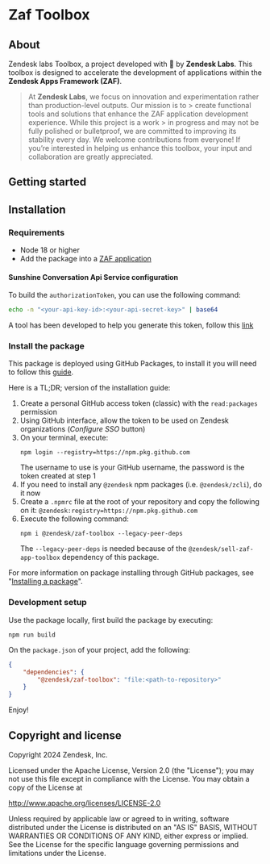 # Zaf Toolbox

## About

Zendesk labs Toolbox, a project developed with 🩷 by **Zendesk Labs**. This toolbox is designed to accelerate the development of applications within the **Zendesk Apps Framework (ZAF)**.

> At **Zendesk Labs**, we focus on innovation and experimentation rather than production-level outputs. Our mission is to > create functional tools and solutions that enhance the ZAF application development experience. While this project is a work > in progress and may not be fully polished or bulletproof, we are committed to improving its stability every day. We welcome contributions from everyone! If you’re interested in helping us enhance this toolbox, your input and collaboration are greatly appreciated.

## Getting started

## Installation

### Requirements

-   Node 18 or higher
-   Add the package into a [ZAF application](https://developer.zendesk.com/documentation/apps/)

#### Sunshine Conversation Api Service configuration

To build the `authorizationToken`, you can use the following command:

```bash
echo -n "<your-api-key-id>:<your-api-secret-key>" | base64
```

A tool has been developed to help you generate this token, follow this [link](https://zendesklabs.zendesk.com/hc/en-us/p/sunco-token-generator)

### Install the package

This package is deployed using GitHub Packages, to install it you will need to follow
this [guide](https://docs.github.com/en/packages/working-with-a-github-packages-registry/working-with-the-npm-registry#authenticating-to-github-packages).

Here is a TL;DR; version of the installation guide:

1. Create a personal GitHub access token (classic) with the `read:packages` permission
2. Using GitHub interface, allow the token to be used on Zendesk organizations (_Configure SSO_ button)
3. On your terminal, execute:
    ```shell
    npm login --registry=https://npm.pkg.github.com
    ```
    The username to use is your GitHub username, the password is the token created at step 1
4. If you need to install any `@zendesk` npm packages (i.e. `@zendesk/zcli`), do it now
5. Create a `.npmrc` file at the root of your repository and copy the following on it: `@zendesk:registry=https://npm.pkg.github.com`
6. Execute the following command:
    ```shell
    npm i @zendesk/zaf-toolbox --legacy-peer-deps
    ```
    The `--legacy-peer-deps` is needed because of the `@zendesk/sell-zaf-app-toolbox` dependency of this package.

For more information on package installing through GitHub packages,
see "[Installing a package](https://docs.github.com/en/packages/working-with-a-github-packages-registry/working-with-the-npm-registry#installing-a-package)".

### Development setup

Use the package locally, first build the package by executing:

```shell
npm run build
```

On the `package.json` of your project, add the following:

```json
{
    "dependencies": {
        "@zendesk/zaf-toolbox": "file:<path-to-repository>"
    }
}
```

Enjoy!

## Copyright and license

Copyright 2024 Zendesk, Inc.

Licensed under the Apache License, Version 2.0 (the "License"); you may not use this file except in compliance with the License.
You may obtain a copy of the License at

http://www.apache.org/licenses/LICENSE-2.0

Unless required by applicable law or agreed to in writing, software distributed under the License is distributed on an "AS IS" BASIS, WITHOUT WARRANTIES OR CONDITIONS OF ANY KIND, either express or implied. See the License for the specific language governing permissions and limitations under the License.
